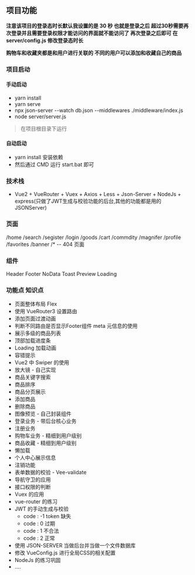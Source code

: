 ## 项目功能

**注意该项目的登录态时长默认我设置的是 30  秒 也就是登录之后 超过30秒需要再次登录并且需要登录权限才能访问的界面就不能访问了 再次登录之后即可 在 server/config.js 修改登录态时长**

**购物车和收藏夹都是和用户进行关联的 不同的用户可以添加和收藏自己的商品**

### 项目启动

#### 手动启动

+ yarn install
+ yarn serve
+ npx json-server --watch db.json --middlewares ./middleware/index.js
+ node server/server.js

> 在项目根目录下运行

#### 自动启动
+ yarn install  安装依赖
+ 然后通过 CMD 运行 start.bat 即可


### 技术栈

+ Vue2 + VueRouter + Vuex + Axios + Less + Json-Server + NodeJs + express(只做了JWT生成与校验功能的后台,其他的功能都是用的JSONServer)

### 页面

/home
/search
/segister
/login
/goods
/cart
/commdity
/magnifer
/profile
/favorites
/banner
/* -- 404 页面

### 组件

Header
Footer
NoData
Toast
Preview
Loading

### 功能点 知识点

+ 页面整体布局 Flex
+ 使用 VueRouter3 设置路由
+ 添加页面过渡动画
+ 判断不同路由是否显示Footer组件 meta 元信息的使用
+ 展示多级的商品列表
+ 顶部加载进度条
+ Loading 加载动画
+ 容错提示
+ Vue2 中 Swiper 的使用
+ 放大镜 - 自己实现
+ 商品关键字搜索
+ 商品排序
+ 商品分页展示
+ 添加商品
+ 删除商品
+ 图像预览 - 自己封装组件
+ 登录业务 - 带后台核心业务
+ 注册业务
+ 购物车业务 - 精细到用户级别
+ 商品收藏  - 精细到用户级别
+ 懒加载
+ 个人中心展示信息 
+ 注销功能
+ 表单数据的校验 - Vee-validate
+ 导航守卫的应用 
+ 接口权限的判断 
+ Vuex 的应用 
+ vue-router 的练习
+ JWT 的手动生成与校验
  + code : -1 token 缺失
  + code : 0  过期
  + code : 1 不合法
  + code : 2 正常
+ 使用 JSON-SERVER 当做后台并当做一个文件数据库
+ 修改 VueConfig.js 进行全局CSS的相关配置
+ NodeJs 的练习巩固
+ ....


